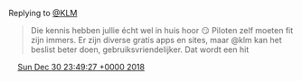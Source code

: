 Replying to [@KLM](https://twitter.com/KLM/status/1079522029265711104)

> Die kennis hebben jullie écht wel in huis hoor 😏 Piloten zelf moeten fit zijn immers\. Er zijn diverse gratis apps en sites, maar @klm kan het beslist beter doen, gebruiksvriendelijker\. Dat wordt een hit

<img src="../../media/tweet.ico" width="12" /> [Sun Dec 30 23:49:27 +0000 2018](https://twitter.com/DromerDenker/status/1079524900107374592)
